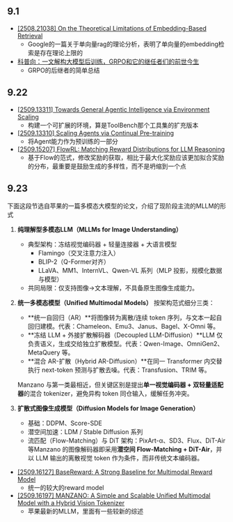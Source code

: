 ## 9.1

- [[2508.21038] On the Theoretical Limitations of Embedding-Based Retrieval](https://arxiv.org/abs/2508.21038)
    - Google的一篇关于单向量rag的理论分析，表明了单向量的embedding检索是存在理论上限的
- [科普向：一文解构大模型后训练，GRPO和它的继任者们的前世今生](https://mp.weixin.qq.com/s/JjP6a9htmtdRDfMtyBaIGQ)
    - GRPO的后继者的简单总结

## 9.22

- [[2509.13311] Towards General Agentic Intelligence via Environment Scaling](https://www.arxiv.org/abs/2509.13311)
    - 构建一个可扩展的环境，算是ToolBench那个工具集的扩充版本
- [[2509.13310] Scaling Agents via Continual Pre-training](https://www.arxiv.org/abs/2509.13310)
    - 将Agent能力作为预训练的一部分
- [[2509.15207] FlowRL: Matching Reward Distributions for LLM Reasoning](https://www.arxiv.org/abs/2509.15207)
    - 基于Flow的范式，修改奖励的获取，相比于最大化奖励应该更加拟合奖励的分布，最重要是鼓励生成的多样性，而不是坍缩到一个点

## 9.23

下面这段节选自苹果的一篇多模态大模型的论文，介绍了现阶段主流的MLLM的形式

1. **纯理解型多模态LLM（MLLMs for Image Understanding）**
    
    - 典型架构：冻结视觉编码器 + 轻量连接器 + 大语言模型
        - Flamingo（交叉注意力注入）
        - BLIP-2（Q-Former对齐）
        - LLaVA、MM1、InternVL、Qwen-VL 系列（MLP 投影，规模化数据与模型）
    - 共同局限：仅支持图像→文本理解，不具备原生图像生成能力。

2. **统一多模态模型（Unified Multimodal Models）** 按架构范式细分三类：
    
    - **统一自回归（AR）**将图像转为离散/连续 token 序列，与文本一起自回归建模。代表：Chameleon、Emu3、Janus、Bagel、X-Omni 等。
    - **冻结 LLM + 外接扩散解码器（Decoupled LLM-Diffusion）**LLM 仅负责语义，生成交给独立扩散模型。代表：Qwen-Image、OmniGen2、MetaQuery 等。
    - **混合 AR-扩散（Hybrid AR-Diffusion）**在同一 Transformer 内交替执行 next-token 预测与扩散去噪。代表：Transfusion、TRIM 等。
    
    Manzano 与第一类最相近，但关键区别是提出**单一视觉编码器 + 双轻量适配器**的混合 tokenizer，避免异构 token 同仓输入，缓解任务冲突。
    
3. **扩散式图像生成模型（Diffusion Models for Image Generation）**
    
    - 基础：DDPM、Score-SDE
    - 潜空间加速：LDM / Stable Diffusion 系列
    - 流匹配（Flow-Matching）与 DiT 架构：PixArt-α、SD3、Flux、DiT-Air 等Manzano 的图像解码器即采用**潜空间 Flow-Matching + DiT-Air**，并以 LLM 输出的离散视觉 token 作为条件，而非传统文本编码器。

- [[2509.16127] BaseReward: A Strong Baseline for Multimodal Reward Model](https://arxiv.org/abs/2509.16127)
    - 统一的较大的reward model
- [[2509.16197] MANZANO: A Simple and Scalable Unified Multimodal Model with a Hybrid Vision Tokenizer](https://arxiv.org/abs/2509.16197)
    - 苹果最新的MLLM，里面有一些较新的综述